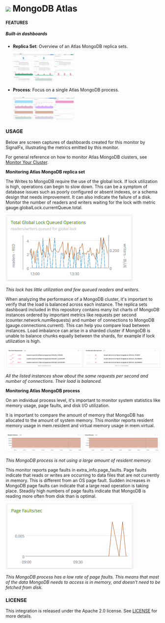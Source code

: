 # ![](https://github.com/signalfx/integrations/blob/master/mongodb-atlas/img/integration_mongodbatlas.png) MongoDB Atlas

#### FEATURES

##### Built-in dashboards

- **Replica Set**: Overview of an Atlas MongoDB replica sets.

  [<img src='./img/dashboard_mongodbatlas_replicaset.png' width=200px>](img/dashboard_mongodbatlas_replicaset.png)

- **Process**: Focus on a single Atlas MongoDB process.

  [<img src='./img/dashboard_mongodbatlas_process.png' width=200px>](img/dashboard_mongodbatlas_process.png)


### USAGE

Below are screen captures of dashboards created for this monitor by SignalFx, illustrating the metrics emitted by this monitor.

For general reference on how to monitor Atlas MongoDB clusters, see <a target="_blank" href="https://docs.atlas.mongodb.com/monitoring-alerts/#monitor-your-cluster">Monitor Your Cluster</a>.

**Monitoring Atlas MongoDB replica set**

The 
Writes to MongoDB require the use of the global lock. If lock utilization is high, operations can begin to slow down. This can be a symptom of database issues such as poorly configured or absent indexes, or a schema design that needs improvement. It can also indicate the failure of a disk. Monitor the number of readers and writers waiting for the lock with metric gauge.globalLock.currentQueue.total.

![lock queue](img/mongodbatlas_lock_queue.png)

*This lock has little utilization and few queued readers and writers.*

When analyzing the performance of a MongoDB cluster, it's important to verify that the load is balanced across each instance. The replica sets dashboard included in this repository contains many list charts of MongoDB instances ordered by important metrics like requests per second (counter.network.numRequests) and number of connections to MongoDB (gauge.connections.current). This can help you compare load between instances. Load imbalance can arise in a sharded cluster if MongoDB is unable to balance chunks equally between the shards, for example if lock utilization is high.

![top hosts by requests and connections](img/mongodbatlas_top_hosts_by_requests.png)

*All the listed instances show about the same requests per second and number of connections. Their load is balanced.*

**Monitoring Atlas MongoDB process**

On an individual process level, it's important to monitor system statistics like memory usage, page faults, and disk I/O utilization.

It is important to compare the amount of memory that MongoDB has allocated to the amount of system memory. This monitor reports resident memory usage in mem.resident and virtual memory usage in mem.virtual.

![Memory statistics from MongoDB](img/mongodbatlas_memory.png)

*This MongoDB process is not using a large amount of resident memory.*

This monitor reports page faults in extra\_info.page\_faults. Page faults indicate that reads or writes are occurring to data files that are not currently in memory. This is different from an OS page fault. Sudden increases in MongoDB page faults can indicate that a large read operation is taking place. Steadily high numbers of page faults indicate that MongoDB is reading more often from disk than is optimal.

![Page fault statistics from MongoDB](img/mongodbatlas_page_faults.png)

*This MongoDB process has a low rate of page faults. This means that most of the data MongoDB needs to access is in memory, and doesn't need to be fetched from disk.*

### LICENSE

This integration is released under the Apache 2.0 license. See [LICENSE](./LICENSE) for more details.
